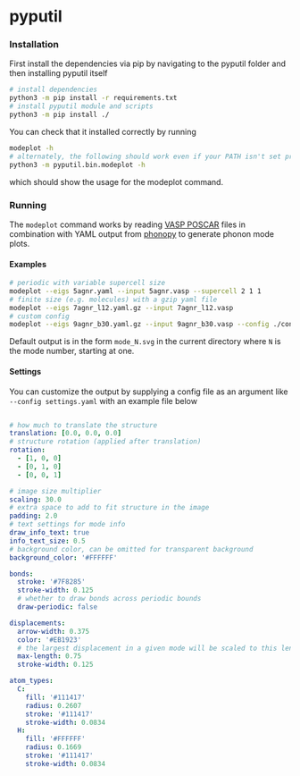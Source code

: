 # pyputil

### Installation
First install the dependencies via pip by navigating to the pyputil folder and then installing pyputil itself 
```bash
# install dependencies
python3 -m pip install -r requirements.txt
# install pyputil module and scripts
python3 -m pip install ./
```
You can check that it installed correctly by running
```bash
modeplot -h
# alternately, the following should work even if your PATH isn't set properly
python3 -m pyputil.bin.modeplot -h
```
which should show the usage for the modeplot command.

### Running
The `modeplot` command works by reading [VASP POSCAR](https://cms.mpi.univie.ac.at/wiki/index.php/POSCAR) 
files in combination with YAML output from [phonopy](https://github.com/atztogo/phonopy) to generate
phonon mode plots. 

#### Examples
```bash
# periodic with variable supercell size
modeplot --eigs 5agnr.yaml --input 5agnr.vasp --supercell 2 1 1
# finite size (e.g. molecules) with a gzip yaml file
modeplot --eigs 7agnr_l12.yaml.gz --input 7agnr_l12.vasp
# custom config
modeplot --eigs 9agnr_b30.yaml.gz --input 9agnr_b30.vasp --config ./configs/render-settings-9agnr-b.yaml
```
Default output is in the form `mode_N.svg` in the current directory where `N` is the mode number, starting at one.

#### Settings
You can customize the output by supplying a config file as an argument like `--config settings.yaml` with an example 
file below
```yaml

# how much to translate the structure
translation: [0.0, 0.0, 0.0]
# structure rotation (applied after translation)
rotation:
  - [1, 0, 0]
  - [0, 1, 0]
  - [0, 0, 1]

# image size multiplier
scaling: 30.0
# extra space to add to fit structure in the image
padding: 2.0
# text settings for mode info
draw_info_text: true
info_text_size: 0.5
# background color, can be omitted for transparent background
background_color: '#FFFFFF'

bonds:
  stroke: '#7F8285'
  stroke-width: 0.125
  # whether to draw bonds across periodic bounds
  draw-periodic: false

displacements:
  arrow-width: 0.375
  color: '#EB1923'
  # the largest displacement in a given mode will be scaled to this length
  max-length: 0.75
  stroke-width: 0.125

atom_types:
  C:
    fill: '#111417'
    radius: 0.2607
    stroke: '#111417'
    stroke-width: 0.0834
  H:
    fill: '#FFFFFF'
    radius: 0.1669
    stroke: '#111417'
    stroke-width: 0.0834

```
